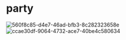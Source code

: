# party
![560f8c85-d4e7-46ad-bfb3-8c282323658e](https://user-images.githubusercontent.com/115917238/209613659-b82fca49-42dc-4c8d-924b-4dde267de2b6.jpg)
![ccae30df-9064-4732-ace7-40be4c580634](https://user-images.githubusercontent.com/115917238/209613684-1c17ee04-6712-4734-b161-d2e19c63e223.jpg)


